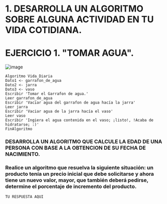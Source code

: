   # 1. DESARROLLA UN ALGORITMO SOBRE ALGUNA ACTIVIDAD EN TU VIDA COTIDIANA.
  # EJERCICIO 1. "TOMAR AGUA".
 
  ![image](https://user-images.githubusercontent.com/119713702/212167699-791b6b26-3dc0-4feb-96da-7eb05974f629.png)

  	Algoritmo Vida_Diaria
	Dato1 <- garrafon_de_agua
	Dato2 <- jarra
	Dato3 <- vaso
	Escribir 'Tomar el Garrafon de agua.'
	Leer garrafon_de_agua
	Escribir 'Vaciar agua del garrafon de agua hacía la jarra'
	Leer jarra
	Escribir 'Vaciar agua de la jarra hacía el vaso'
	Leer vaso
	Escribir 'Ingiera el agua contenida en el vaso; ¡listo!, !Acaba de hidratarse¡ :)'
	FinAlgoritmo
 
    
    
### DESARROLLA UN ALGORITMO QUE CALCULE LA EDAD DE UNA PERSONA CON BASE A LA OBTENCION DE SU FECHA DE NACIMIENTO.





###  Realice un algoritmo que resuelva la siguiente situación: un producto tenía un precio inicial que debe solicitarse y ahora tiene un nuevo valor, mayor, que también deberá pedirse, determine el porcentaje de incremento del producto. 

    TU RESPUESTA AQUI
